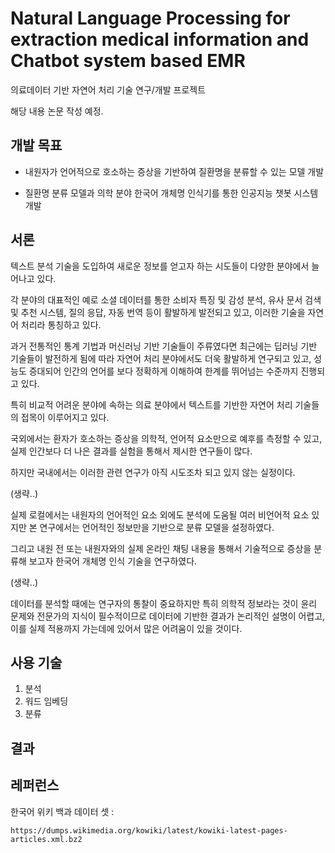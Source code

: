 # Natural Language Processing for extraction medical information and Chatbot system based EMR

의료데이터 기반 자연어 처리 기술 연구/개발 프로젝트

해당 내용 논문 작성 예정.

## 개발 목표

- 내원자가 언어적으로 호소하는 증상을 기반하여 질환명을 분류할 수 있는 모델 개발 

- 질환명 분류 모델과 의학 분야 한국어 개체명 인식기를 통한 인공지능 챗봇 시스템 개발

## 서론

텍스트 분석 기술을 도입하여 새로운 정보를 얻고자 하는 시도들이 다양한 분야에서 늘어나고 있다.

각 분야의 대표적인 예로 소셜 데이터를 통한 소비자 특징 및 감성 분석, 유사 문서 검색 및 추천 시스템, 질의 응답, 
자동 번역 등이 활발하게 발전되고 있고, 이러한 기술을 자연어 처리라 통칭하고 있다. 

과거 전통적인 통계 기법과 머신러닝 기반 기술들이 주류였다면 
최근에는 딥러닝 기반 기술들이 발전하게 됨에 따라 자연어 처리 분야에서도 더욱 활발하게 연구되고 있고,
성능도 증대되어 인간의 언어를 보다 정확하게 이해하여 한계를 뛰어넘는 수준까지 진행되고 있다.

특히 비교적 어려운 분야에 속하는 의료 분야에서 텍스트를 기반한 자연어 처리 기술들의 접목이 이루어지고 있다.
 
국외에서는 환자가 호소하는 증상을 의학적, 언어적 요소만으로 예후를 측정할 수 있고,
실제 인간보다 더 나은 결과를 실험을 통해서 제시한 연구들이 많다. 

하지만 국내에서는 이러한 관련 연구가 아직 시도조차 되고 있지 않는 실정이다.


(생략..)

실제 로컬에서는 내원자의 언어적인 요소 외에도 분석에 도움될 여러 비언어적 요소 있지만 본 연구에서는
언어적인 정보만을 기반으로 분류 모델을 설정하였다.

그리고 내원 전 또는 내원자와의 실제 온라인 채팅 내용을 통해서 기술적으로 증상을 분류해 보고자
한국어 개체명 인식 기술을 연구하였다.

(생략..)

데이터를 분석할 때에는 연구자의 통찰이 중요하지만 특히 의학적 정보라는 것이 윤리 문제와 
전문가의 지식이 필수적이므로 데이터에 기반한 결과가 논리적인 설명이 어렵고, 
이를 실제 적용까지 가는데에 있어서 많은 어려움이 있을 것이다.

## 사용 기술
1. 분석
2. 워드 임베딩
3. 분류


## 결과


## 레퍼런스
한국어 위키 백과 데이터 셋 : 
```
https://dumps.wikimedia.org/kowiki/latest/kowiki-latest-pages-articles.xml.bz2

```




